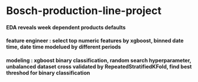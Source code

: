 # Bosch-production-line-project
#### EDA reveals week dependent products defaults
#### feature engineer : select top numeric features by xgboost, binned date time, date time modelued by different periods
#### modeling : xgboost binary classification, random search hyperparameter, unbalanced dataset cross validated by RepeatedStratifiedKFold, find best threshod for binary classification
